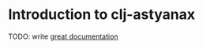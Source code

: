 # Introduction to clj-astyanax

TODO: write [great documentation](http://jacobian.org/writing/great-documentation/what-to-write/)
